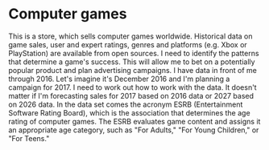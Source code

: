 # Computer games
This is a store, which sells computer games worldwide. Historical data on game sales, user and expert ratings, genres and platforms (e.g. Xbox or PlayStation) are available from open sources. I need to identify the patterns that determine a game's success. This will allow me to bet on a potentially popular product and plan advertising campaigns.
I have data in front of me through 2016. Let's imagine it's December 2016 and I'm planning a campaign for 2017. I need to work out how to work with the data. It doesn't matter if I'm forecasting sales for 2017 based on 2016 data or 2027 based on 2026 data.
In the data set comes the acronym ESRB (Entertainment Software Rating Board), which is the association that determines the age rating of computer games. The ESRB evaluates game content and assigns it an appropriate age category, such as "For Adults," "For Young Children," or "For Teens."


